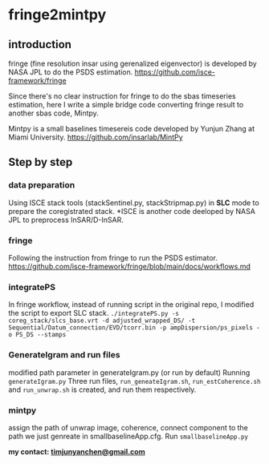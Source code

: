 # fringe2mintpy 


## introduction 
fringe (fine resolution insar using gerenalized eigenvector) is developed by NASA JPL to do the PSDS estimation. 
https://github.com/isce-framework/fringe

Since there's no clear instruction for fringe to do the sbas timeseries estimation, here I write a simple bridge code converting fringe result to another sbas code, Mintpy.

Mintpy is a small baselines timesereis code developed by Yunjun Zhang at Miami University. 
https://github.com/insarlab/MintPy




## Step by step
### data preparation 
Using ISCE stack tools (stackSentinel.py, stackStripmap.py) in **SLC** mode to prepare the coregistrated stack.
*ISCE is another code deeloped by NASA JPL to preprocess InSAR/D-InSAR.

### fringe
Following the instruction from fringe to run the PSDS estimator.
https://github.com/isce-framework/fringe/blob/main/docs/workflows.md

### integratePS
In fringe workflow, instead of running script in the original repo, I modified the script to export SLC stack. 
`./integratePS.py -s coreg_stack/slcs_base.vrt -d adjusted_wrapped_DS/ -t Sequential/Datum_connection/EVD/tcorr.bin -p ampDispersion/ps_pixels -o PS_DS --stamps`  

### GenerateIgram and run files
modified path parameter in generateIgram.py (or run by default)
Running `generateIgram.py`
Three run files, `run_geneateIgram.sh`, `run_estCoherence.sh` and `run_unwrap.sh` is created, and run them respectively.

### mintpy 
assign the path of unwrap image, coherence, connect component to the path we just genreate in smallbaselineApp.cfg.
Run `smallbaselineApp.py` 



**my contact: timjunyanchen@gmail.com**